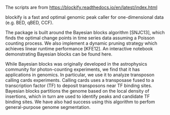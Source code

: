 The scripts are from https://blockify.readthedocs.io/en/latest/index.html

blockify is a fast and optimal genomic peak caller for one-dimensional data (e.g. BED, qBED, CCF).

The package is built around the Bayesian blocks algorithm [SNJC13], which finds the optimal change points in time series data assuming a Poisson counting process. 
We also implement a dynamic pruning strategy which achieves linear runtime performance [KFE12]. An interactive notebook demonstrating Bayesian blocks can be found here.

While Bayesian blocks was originally developed in the astrophysics community for photon-counting experiments, we find that it has applications in genomics. 
In particular, we use it to analyze transposon calling cards experiments. 
Calling cards uses a transposase fused to a transcription factor (TF) to deposit transposons near TF binding sites. 
Bayesian blocks partitions the genome based on the local density of insertions, which in turn are used to identify peaks and candidate TF binding sites. 
We have also had success using this algorithm to perfom general-purpose genome segmentation.
